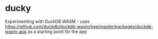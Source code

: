 # ducky
Experimenting with DuckDB WASM - uses https://github.com/duckdb/duckdb-wasm/tree/master/packages/duckdb-wasm-app as a starting point for the app
